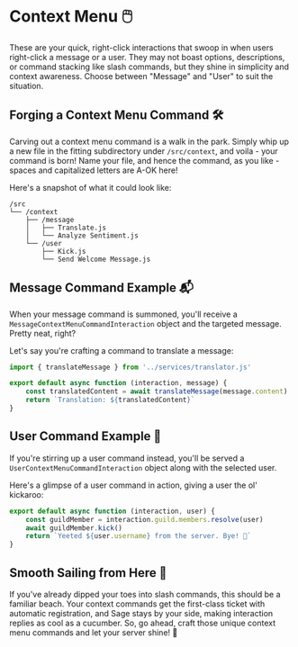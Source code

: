 # Context Menu 🖱️

These are your quick, right-click interactions that swoop in when users right-click a message or a user. They may not boast options, descriptions, or command stacking like slash commands, but they shine in simplicity and context awareness. Choose between "Message" and "User" to suit the situation.

## Forging a Context Menu Command 🛠️

Carving out a context menu command is a walk in the park. Simply whip up a new file in the fitting subdirectory under `/src/context`, and voila - your command is born! Name your file, and hence the command, as you like - spaces and capitalized letters are A-OK here!

Here's a snapshot of what it could look like:

```
/src
└── /context
    ├── /message
    │   ├── Translate.js
    │   └── Analyze Sentiment.js
    └── /user
        ├── Kick.js
        └── Send Welcome Message.js
```

## Message Command Example 📬

When your message command is summoned, you'll receive a `MessageContextMenuCommandInteraction` object and the targeted message. Pretty neat, right?

Let's say you're crafting a command to translate a message:

```javascript title="/src/context/message/Translate.js"
import { translateMessage } from '../services/translator.js'

export default async function (interaction, message) {
	const translatedContent = await translateMessage(message.content)
	return `Translation: ${translatedContent}`
}
```

## User Command Example 👤

If you're stirring up a user command instead, you'll be served a `UserContextMenuCommandInteraction` object along with the selected user.

Here's a glimpse of a user command in action, giving a user the ol' kickaroo:

```javascript title="/src/context/user/Kick.js"
export default async function (interaction, user) {
	const guildMember = interaction.guild.members.resolve(user)
	await guildMember.kick()
	return `Yeeted ${user.username} from the server. Bye! 👋`
}
```

## Smooth Sailing from Here 🌊

If you've already dipped your toes into slash commands, this should be a familiar beach. Your context commands get the first-class ticket with automatic registration, and Sage stays by your side, making interaction replies as cool as a cucumber. So, go ahead, craft those unique context menu commands and let your server shine! 🌟
